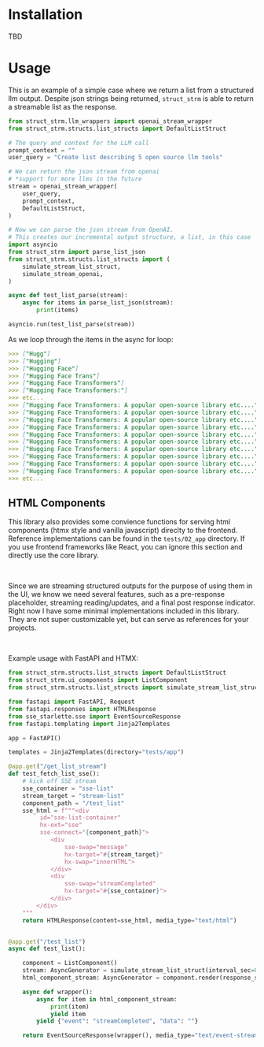 # Installation
TBD

# Usage

This is an example of a simple case where we return a list from a structured llm output. Despite json strings being returned, `struct_strm` is able to return a streamable list as the response. 

```python
from struct_strm.llm_wrappers import openai_stream_wrapper
from struct_strm.structs.list_structs import DefaultListStruct

# The query and context for the LLM call
prompt_context = ""
user_query = "Create list describing 5 open source llm tools"

# We can return the json stream from openai
# *support for more llms in the future
stream = openai_stream_wrapper(
    user_query,
    prompt_context,
    DefaultListStruct,
)

# Now we can parse the json stream from OpenAI.
# This creates our incremental output structure, a list, in this case
import asyncio
from struct_strm import parse_list_json
from struct_strm.structs.list_structs import (
    simulate_stream_list_struct,
    simulate_stream_openai,
)

async def test_list_parse(stream):
    async for items in parse_list_json(stream):
        print(items)

asyncio.run(test_list_parse(stream))

```

As we loop through the items in the async for loop:  

```markdown
>>> ["Hugg"]
>>> ["Hugging"]
>>> ["Hugging Face"]
>>> ["Hugging Face Trans"]
>>> ["Hugging Face Transformers"]
>>> ["Hugging Face Transformers:"]
>>> etc...
>>> ["Hugging Face Transformers: A popular open-source library etc...."]
>>> ["Hugging Face Transformers: A popular open-source library etc....", "Llama"]
>>> ["Hugging Face Transformers: A popular open-source library etc....", "Llama."]
>>> ["Hugging Face Transformers: A popular open-source library etc....", "Llama.cpp"]
>>> ["Hugging Face Transformers: A popular open-source library etc....", "Llama.cpp:"]
>>> ["Hugging Face Transformers: A popular open-source library etc....", "Llama.cpp: A"]
>>> ["Hugging Face Transformers: A popular open-source library etc....", "Llama.cpp: A C"]
>>> ["Hugging Face Transformers: A popular open-source library etc....", "Llama.cpp: A C+"]
>>> ["Hugging Face Transformers: A popular open-source library etc....", "Llama.cpp: A C++"]
>>> ["Hugging Face Transformers: A popular open-source library etc....", "Llama.cpp: A C++ implementation"]
>>> etc...
```

## HTML Components
This library also provides some convience functions for serving html components (htmx style and vanilla javascript) direclty to the frontend. Reference implementations can be found in the `tests/02_app` directory. If you use frontend frameworks like React, you can ignore this section and directly use the core library.   

<br/>

Since we are streaming structured outputs for the purpose of using them in the UI, we know we need several features, such as a pre-response placeholder, streaming reading/updates, and a final post response indicator. Right now I have some minimal implementations included in this library. They are not super customizable yet, but can serve as references for your projects.

<br/>

Example usage with FastAPI and HTMX:
```python
from struct_strm.structs.list_structs import DefaultListStruct
from struct_strm.ui_components import ListComponent
from struct_strm.structs.list_structs import simulate_stream_list_struct

from fastapi import FastAPI, Request
from fastapi.responses import HTMLResponse
from sse_starlette.sse import EventSourceResponse
from fastapi.templating import Jinja2Templates

app = FastAPI()

templates = Jinja2Templates(directory="tests/app")

@app.get("/get_list_stream")
def test_fetch_list_sse():
    # kick off SSE stream
    sse_container = "sse-list"
    stream_target = "stream-list"
    component_path = "/test_list"
    sse_html = f"""<div 
         id="sse-list-container"
         hx-ext="sse"
         sse-connect="{component_path}">
            <div 
                sse-swap="message" 
                hx-target="#{stream_target}" 
                hx-swap="innerHTML">
            </div>
            <div
                sse-swap="streamCompleted" 
                hx-target="#{sse_container}">
            </div>
        </div>
    """
    return HTMLResponse(content=sse_html, media_type="text/html")


@app.get("/test_list")
async def test_list():

    component = ListComponent()
    stream: AsyncGenerator = simulate_stream_list_struct(interval_sec=0.02)
    html_component_stream: AsyncGenerator = component.render(response_stream=stream)

    async def wrapper():
        async for item in html_component_stream:
            print(item)
            yield item
        yield {"event": "streamCompleted", "data": ""}

    return EventSourceResponse(wrapper(), media_type="text/event-stream")

```